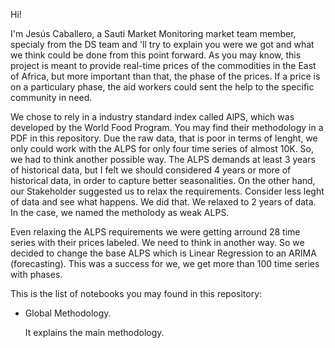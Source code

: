 Hi!

I'm Jesús Caballero, a Sauti Market Monitoring market team member, specialy from the DS team and 'll try to explain you were we got and what we think could be done from this point forward. 
As you may know, this project is meant to provide real-time prices of the commodities in the East of Africa, but more important than that, the phase of the prices.
If a price is on a particulary phase, the aid workers could sent the help to the specific community in need. 

We chose to rely in a industry standard index called AlPS, which was developed by the World Food Program. You may find their methodology in a PDF in this repository.
Due the raw data, that is poor in terms of lenght, we only could work with the ALPS for only four time series of almost 10K. So, we had to think another possible way.
The ALPS demands at least 3 years of historical data, but I felt we should considered 4 years or more of historical data, in order to capture better seasonalities.
On the other hand, our Stakeholder suggested us to relax the requirements. Consider less leght of data and see what happens. We did that. We relaxed to 2 years of data.
In the case, we named the metholody as weak ALPS.

Even relaxing the ALPS requirements we were getting arround 28 time series with their prices labeled. We need to think in another way. 
So we decided to change the base ALPS which is Linear Regression to an ARIMA (forecasting). This was a success for we, we get more than 100 time series with phases.



This is the list of notebooks you may found in this repository:

  - Global Methodology. 
    
    It explains the main methodology. 
